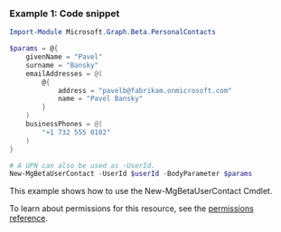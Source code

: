 ### Example 1: Code snippet

```powershellImport-Module Microsoft.Graph.Beta.PersonalContacts

$params = @{
	givenName = "Pavel"
	surname = "Bansky"
	emailAddresses = @(
		@{
			address = "pavelb@fabrikam.onmicrosoft.com"
			name = "Pavel Bansky"
		}
	)
	businessPhones = @(
		"+1 732 555 0102"
	)
}

# A UPN can also be used as -UserId.
New-MgBetaUserContact -UserId $userId -BodyParameter $params
```
This example shows how to use the New-MgBetaUserContact Cmdlet.
To learn about permissions for this resource, see the [permissions reference](/graph/permissions-reference).

